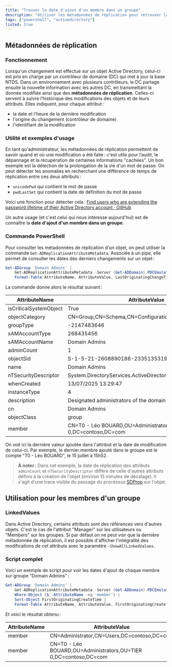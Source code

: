```yaml
---
title: "Trouver la date d'ajout d'un membre dans un groupe"
description: "Utiliser les métadonnées de réplication pour retrouver la date d'ajout d'un membre dans un groupe"
tags: ["powershell", "activedirectory"]
listed: true
---
```


## Métadonnées de réplication

### Fonctionnement

Lorsqu'un changement est effectué sur un objet Active Directory, celui-ci est pris en charge par un contrôleur de domaine (DC) qui met à jour la base NTDS. Dans un environnement avec plusieurs contrôleurs, le DC partage ensuite la nouvelle information avec les autres DC, en transmettant la donnée modifiée ainsi que des **métadonnées de réplication**. Celles-ci servent à suivre l’historique des modifications des objets et de leurs attributs. Elles indiquent, pour chaque attribut :

- la date et l'heure de la dernière modification
- l'origine du changement (contrôleur de domaine)
- l'identifiant de la modification

### Utilité et exemples d'usage

En tant qu'administrateur, les métadonnées de réplication permettent de savoir quand et où une modification a été faite : c'est utile pour l’audit, le dépannage et la récupération de certaines informations "cachées". Un bon exemple est la détection de la prolongation de la vie d'un mot de passe. On peut détecter les anomalies en recherchant une différence de temps de réplication entre ces deux attributs :

- `unicodePwd` qui contient le mot de passe
- `pwdLastSet` qui contient la date de définition du mot de passe

Voici une fonction pour détecter cela : [Find users who are extending the password lifetime of their Active Directory account · GitHub](https://gist.github.com/leobouard/f6066b14db8199a864ff00620c08909d)

Un autre usage (et c'est celui qui nous intéresse aujourd'hui) est de connaître la **date d'ajout d'un membre dans un groupe**.

### Commande PowerShell

Pour consulter les métadonnées de réplication d'un objet, on peut utiliser la commande `Get-ADReplicationAttributeMetadata`. Associée à un pipe, elle permet de consulter les dates des derniers changements sur un objet :

```powershell
Get-ADGroup 'Domain Admins' |
    Get-ADReplicationAttributeMetadata -Server (Get-ADDomain).PDCEmulator |
    Format-Table AttributeName, AttributeValue, LastOriginatingChangeTime
```

La commande donne alors le résultat suivant :

AttributeName | AttributeValue | LastOriginatingChangeTime
------------- | -------------- | -------------------------
isCriticalSystemObject | True | 13/07/2025 13:29:47
objectCategory | CN=Group,CN=Schema,CN=Configuration,DC=contoso,DC=com | 13/07/2025 13:29:47
groupType | -2147483646 | 13/07/2025 13:29:47
sAMAccountType | 268435456 | 13/07/2025 13:29:47
sAMAccountName | Domain Admins | 13/07/2025 13:29:47
adminCount | 1 | 13/07/2025 13:44:57
objectSid | S-1-5-21-2608890186-2335135319-240251004-512 | 13/07/2025 13:29:47
name | Domain Admins | 13/07/2025 13:29:47
nTSecurityDescriptor | System.DirectoryServices.ActiveDirectorySecurity | 13/07/2025 13:44:57
whenCreated | 13/07/2025 13:29:47 | 13/07/2025 13:29:47
instanceType | 4 | 13/07/2025 13:29:47
description | Designated administrators of the domain | 13/07/2025 13:29:47
cn | Domain Admins | 13/07/2025 13:29:47
objectClass | group | 13/07/2025 13:29:47
member | CN=T0 - Léo BOUARD,OU=Administrators,OU=TIER 0,DC=contoso,DC=com | 15/07/2025 15:52:11

On voit ici la dernière valeur ajoutée dans l'attribut et la date de modification de celui-ci. Par exemple, le dernier membre ajouté dans le groupe est le compte "T0 - Léo BOUARD", le 15 juillet à 15h52.

> **À noter :** Dans cet exemple, la date de réplication des attributs `adminCount` et `nTSecurityDescriptor` diffère de celle d'autres attributs définis à la création de l'objet (environ 15 minutes de décalage). Il s'agit d'une trace visible du passage du processus [SDProp](https://learn.microsoft.com/fr-fr/windows-server/identity/ad-ds/plan/security-best-practices/appendix-c--protected-accounts-and-groups-in-active-directory#sdprop) sur l'objet.

## Utilisation pour les membres d'un groupe

### LinkedValues

Dans Active Directory, certains attributs sont des références vers d'autres objets. C'est le cas de l'attribut "Manager" sur les utilisateurs ou "Members" sur les groupes. Si par défaut on ne peut voir que la dernière métadonnée de réplication, il est possible d'afficher l'intégralité des modifications de cet attributs avec le paramètre `-ShowAllLinkedValues`.

### Script complet

Voici un exemple de script pour voir les dates d'ajout de chaque membre sur groupe "Domain Admins" :

```powershell
Get-ADGroup 'Domain Admins' |
    Get-ADReplicationAttributeMetadata -Server (Get-ADDomain).PDCEmulator -ShowAllLinkedValues |
    Where-Object {$_.AttributeName -eq 'member'} |
    Sort-Object FirstOriginatingCreateTime |
    Format-Table AttributeName, AttributeValue, FirstOriginatingCreateTime -GroupBy Object
```

Et voici le résultat obtenu :

AttributeName | AttributeValue | FirstOriginatingCreateTime
------------- | -------------- | --------------------------
member | CN=Administrator,CN=Users,DC=contoso,DC=com | 13/07/2025 13:29:47
member | CN=T0 - Léo BOUARD,OU=Administrators,OU=TIER 0,DC=contoso,DC=com | 15/07/2025 15:52:11
